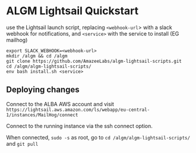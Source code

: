 # ALGM Lightsail Quickstart

use the Lightsail launch script, replacing `<webhook-url`> with a slack webhook for notifications, and `<service>` with the service to install (EG mailhog)

```
export SLACK_WEBHOOK=<webhook-url>
mkdir /algm && cd /algm
git clone https://github.com/AmazeeLabs/algm-lightsail-scripts.git
cd /algm/algm-lightsail-scripts/
env bash install.sh <service>
```


## Deploying changes

Connect to the ALBA AWS account and visit `https://lightsail.aws.amazon.com/ls/webapp/eu-central-1/instances/MailHog/connect`

Connect to the running instance via the ssh connect option.

When connected, `sudo -s` as root, go to `cd /algm/algm-lightsail-scripts/` and `git pull`
